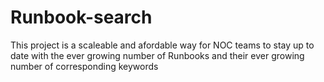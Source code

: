 # Runbook-search
This project is a scaleable and afordable way for NOC teams to stay up to date with the ever growing number of Runbooks and their ever growing number of corresponding keywords
